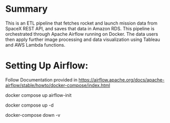 # Summary
This is an ETL pipeline that fetches rocket and launch mission data from SpaceX REST API, and saves that data in Amazon RDS. This pipeline is orchestrated through Apache Airflow running on Docker. The data users then apply further image processing and data visualization using Tableau and AWS Lambda functions. 

# Setting Up Airflow:
Follow Documentation provided in https://airflow.apache.org/docs/apache-airflow/stable/howto/docker-compose/index.html 


docker compose up airflow-init


docker compose up -d


docker-compose down -v
